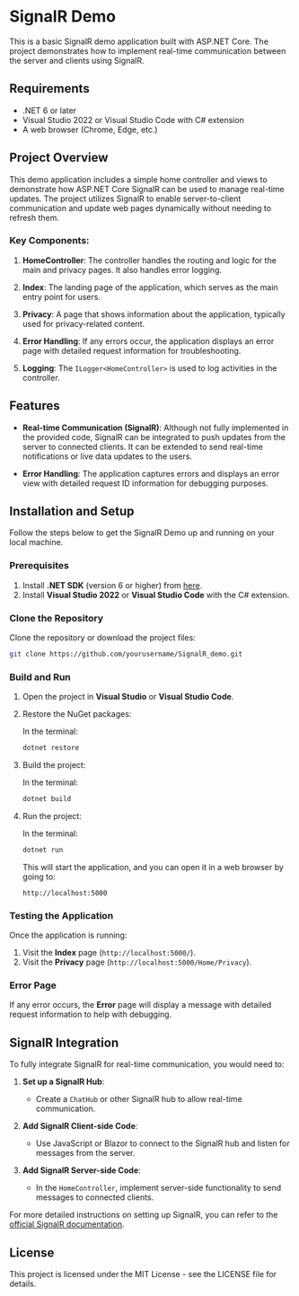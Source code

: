 # SignalR Demo

This is a basic SignalR demo application built with ASP.NET Core. The project demonstrates how to implement real-time communication between the server and clients using SignalR.

## Requirements

- .NET 6 or later
- Visual Studio 2022 or Visual Studio Code with C# extension
- A web browser (Chrome, Edge, etc.)

## Project Overview

This demo application includes a simple home controller and views to demonstrate how ASP.NET Core SignalR can be used to manage real-time updates. The project utilizes SignalR to enable server-to-client communication and update web pages dynamically without needing to refresh them.

### Key Components:

1. **HomeController**: 
   The controller handles the routing and logic for the main and privacy pages. It also handles error logging.

2. **Index**: 
   The landing page of the application, which serves as the main entry point for users.

3. **Privacy**: 
   A page that shows information about the application, typically used for privacy-related content.

4. **Error Handling**: 
   If any errors occur, the application displays an error page with detailed request information for troubleshooting.

5. **Logging**:
   The `ILogger<HomeController>` is used to log activities in the controller.

## Features

- **Real-time Communication (SignalR)**: 
  Although not fully implemented in the provided code, SignalR can be integrated to push updates from the server to connected clients. It can be extended to send real-time notifications or live data updates to the users.
  
- **Error Handling**: 
  The application captures errors and displays an error view with detailed request ID information for debugging purposes.

## Installation and Setup

Follow the steps below to get the SignalR Demo up and running on your local machine.

### Prerequisites

1. Install **.NET SDK** (version 6 or higher) from [here](https://dotnet.microsoft.com/download).
2. Install **Visual Studio 2022** or **Visual Studio Code** with the C# extension.

### Clone the Repository

Clone the repository or download the project files:

```bash
git clone https://github.com/yourusername/SignalR_demo.git
```

### Build and Run

1. Open the project in **Visual Studio** or **Visual Studio Code**.
2. Restore the NuGet packages:

   In the terminal:
   ```bash
   dotnet restore
   ```

3. Build the project:
   
   In the terminal:
   ```bash
   dotnet build
   ```

4. Run the project:

   In the terminal:
   ```bash
   dotnet run
   ```

   This will start the application, and you can open it in a web browser by going to:
   ```
   http://localhost:5000
   ```

### Testing the Application

Once the application is running:

1. Visit the **Index** page (`http://localhost:5000/`).
2. Visit the **Privacy** page (`http://localhost:5000/Home/Privacy`).

### Error Page

If any error occurs, the **Error** page will display a message with detailed request information to help with debugging.

## SignalR Integration

To fully integrate SignalR for real-time communication, you would need to:

1. **Set up a SignalR Hub**: 
   - Create a `ChatHub` or other SignalR hub to allow real-time communication.
   
2. **Add SignalR Client-side Code**: 
   - Use JavaScript or Blazor to connect to the SignalR hub and listen for messages from the server.

3. **Add SignalR Server-side Code**: 
   - In the `HomeController`, implement server-side functionality to send messages to connected clients.

For more detailed instructions on setting up SignalR, you can refer to the [official SignalR documentation](https://dotnet.microsoft.com/apps/aspnet/signalr).

## License

This project is licensed under the MIT License - see the LICENSE file for details.

